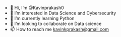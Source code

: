 - 👋 Hi, I’m @Kavinprakash0
- 👀 I’m interested in Data Science and Cybersecurity 
- 🌱 I’m currently learning Python
- 💞️ I’m looking to collaborate on Data science
- 📫 How to reach me kavinkprakash@gmail.com

<!---
Kavinprakash0/Kavinprakash0 is a ✨ special ✨ repository because its `README.md` (this file) appears on your GitHub profile.
You can click the Preview link to take a look at your changes.
--->
